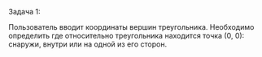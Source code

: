 Задача 1:

Пользователь вводит координаты вершин треугольника. Необходимо определить где относительно треугольника находится точка (0, 0): снаружи, внутри или на одной из его сторон.